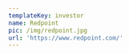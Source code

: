```yaml
---
templateKey: investor
name: Redpoint
pic: /img/redpoint.jpg
url: 'https://www.redpoint.com/'
---
```


